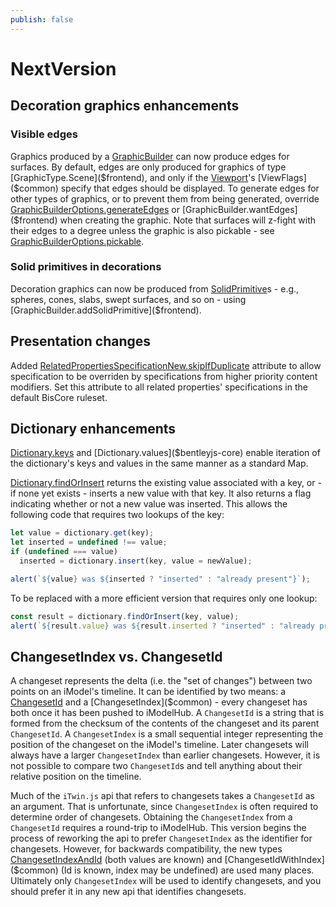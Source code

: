 ```yaml
---
publish: false
---
```

# NextVersion

## Decoration graphics enhancements

### Visible edges

Graphics produced by a [GraphicBuilder]($frontend) can now produce edges for surfaces. By default, edges are only produced for graphics of type [GraphicType.Scene]($frontend), and only if the [Viewport]($frontend)'s [ViewFlags]($common) specify that edges should be displayed. To generate edges for other types of graphics, or to prevent them from being generated, override [GraphicBuilderOptions.generateEdges]($frontend) or [GraphicBuilder.wantEdges]($frontend) when creating the graphic. Note that surfaces will z-fight with their edges to a degree unless the graphic is also pickable - see [GraphicBuilderOptions.pickable]($frontend).

### Solid primitives in decorations

Decoration graphics can now be produced from [SolidPrimitive]($geometry-core)s - e.g., spheres, cones, slabs, swept surfaces, and so on - using [GraphicBuilder.addSolidPrimitive]($frontend).

## Presentation changes

Added [RelatedPropertiesSpecificationNew.skipIfDuplicate]($presentation-common) attribute to allow specification to be overriden by specifications from higher priority content modifiers. Set this attribute to all related properties' specifications in the default BisCore ruleset.

## Dictionary enhancements

[Dictionary.keys]($bentleyjs-core) and [Dictionary.values]($bentleyjs-core) enable iteration of the dictionary's keys and values in the same manner as a standard Map.

[Dictionary.findOrInsert]($bentleyjs-core) returns the existing value associated with a key, or - if none yet exists - inserts a new value with that key. It also returns a flag indicating whether or not a new value was inserted. This allows the following code that requires two lookups of the key:

```ts
let value = dictionary.get(key);
let inserted = undefined !== value;
if (undefined === value)
  inserted = dictionary.insert(key, value = newValue);

alert(`${value} was ${inserted ? "inserted" : "already present"}`);
```

To be replaced with a more efficient version that requires only one lookup:

```ts
const result = dictionary.findOrInsert(key, value);
alert(`${result.value} was ${result.inserted ? "inserted" : "already present"}`);
```

## ChangesetIndex vs. ChangesetId

A changeset represents the delta (i.e. the "set of changes") between two points on an iModel's timeline. It can be identified by two means: a [ChangesetId]($common) and a [ChangesetIndex]($common) - every changeset has both once it has been pushed to iModelHub. A `ChangesetId` is a string that is formed from the checksum of the contents of the changeset and its parent `ChangesetId`. A `ChangesetIndex` is a small sequential integer representing the position of the changeset on the iModel's timeline. Later changesets will always have a larger `ChangesetIndex` than earlier changesets. However, it is not possible to compare two `ChangesetId`s and tell anything about their relative position on the timeline.

Much of the `iTwin.js` api that refers to changesets takes a `ChangesetId` as an argument. That is unfortunate, since `ChangesetIndex` is often required to determine order of changesets. Obtaining the `ChangesetIndex` from a `ChangesetId` requires a round-trip to iModelHub. This version begins the process of reworking the api to prefer `ChangesetIndex` as the identifier for changesets. However, for backwards compatibility, the new types [ChangesetIndexAndId]($common) (both values are known) and [ChangesetIdWithIndex]($common) (Id is known, index may be undefined) are used many places. Ultimately only `ChangesetIndex` will be used to identify changesets, and you should prefer it in any new api that identifies changesets.

